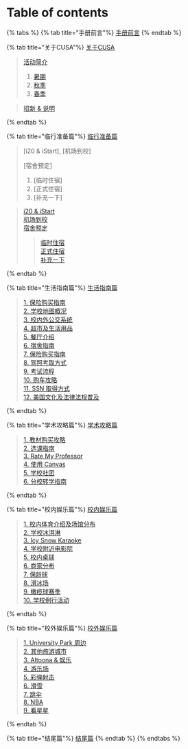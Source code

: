 # Table of contents

{% tabs %}
{% tab title="手册前言"%}
[手册前言](README.md)
{% endtab %}

{% tab title="关于CUSA"%}
[关于CUSA](about-cusa/README.md)

  > [活动简介]<br>
  >  1. [暑期]<br>
  >  2. [秋季]<br>
  >  3. [春季]

  > [招新 & 说明]

[活动简介]:(about-cusa/activity-info/README.md)
  [暑期]:(about-cusa/activity-info/summer.md)
  [秋季]:(about-cusa/activity-info/fall.md)
  [春季]:(about-cusa/activity-info/spring.md)
[招新 & 说明]:(about-cusa/recruitment-info/README.md)
{% endtab %}

{% tab title="临行准备篇"%}
[临行准备篇](before-coming.md)

> [i20 & iStart], [机场到校]
>
> [宿舍预定]<br>
  >  1. [临时住宿]<br>
  >  2. [正式住宿]<br>
  >  3. [补充一下]

> [i20 & iStart](before-coming.md/#i20-and-istart)<br>
> [机场到校](before-coming.md/#ji-chang-dao-xiao)<br>
> [宿舍预定](before-coming.md/#su-she-yu-ding)<br>
>> [临时住宿](before-coming.md/#lin-shi-zhu-su)<br>
>> [正式住宿](before-coming.md/#zheng-shi-zhu-su)<br>
>> [补充一下](before-coming.md/#bu-chong-yi-xia)

{% endtab %}

{% tab title="生活指南篇"%}
[生活指南篇](daily-guide.md)

> [1. 保险购买指南]<br>
> [2. 学校地图概况]<br>
> [3. 校内外公交系统]<br>
> [4. 超市及生活用品]<br>
> [5. 餐厅介绍]<br>
> [6. 宿舍指南]<br>
> [7. 保险购买指南]<br>
> [8. 驾照考取方式]<br>
> [9. 考试流程]<br>
> [10. 购车攻略]<br>
> [11. SSN 取得方式]<br>
> [12. 美国文化及法律法规普及]

[1. 保险购买指南]:(daily-guide.md/#bao-xian-gou-mai-zhi-nan)
[2. 学校地图概况]:(daily-guide.md/#xue-xiao-di-tu-gai-kuang)
[3. 校内外公交系统]:(daily-guide.md/#xiao-nei-wai-gong-jiao-xi-tong)
[4. 超市及生活用品]:(daily-guide.md/#chao-shi-ji-sheng-huo-yong-pin)
[5. 餐厅介绍]:(daily-guide.md/#can-ting-jie-shao)
[6. 宿舍指南]:(daily-guide.md/#su-she-zhi-nan)
[7. 保险购买指南]:(daily-guide.md/#bao-xian-gou-mai-zhi-nan-1)
[8. 驾照考取方式]:(daily-guide.md/#jia-zhao-kao-qu-fang-shi)
[9. 考试流程]:(daily-guide.md/#kao-shi-liu-cheng)
[10. 购车攻略]:(daily-guide.md/#gou-che-gong-lve)
[11. SSN 取得方式]:(daily-guide.md/#ssn-qu-de-fang-shi)
[12. 美国文化及法律法规普及]:(daily-guide.md/#mei-guo-wen-hua-ji-fa-lv-fa-gui-pu-ji)
{% endtab %}

{% tab title="学术攻略篇"%}
[学术攻略篇](study-guide.md)

> [1. 教材购买攻略]<br>
> [2. 选课指南]<br>
> [3. Rate My Professor]<br>
> [4. 使用 Canvas]<br>
> [5. 学校社团]<br>
> [6. 分校转学指南]

[1. 教材购买攻略]:(study-guide.md/#jiao-cai-gou-mai-gong-lve)
[2. 选课指南]:(study-guide.md/#xuan-ke-zhi-nan)
[3. Rate My Professor]:(study-guide.md/#rate-my-professor-wang-zhan-jie-shao)
[4. 使用 Canvas]:(study-guide.md/#canvas-ji-lionpath-shi-yong-jiao-cheng)
[5. 学校社团]:(study-guide.md/#xue-xiao-she-tuan-tui-jian)
[6. 分校转学指南]:(study-guide.md/#fen-xiao-zhuan-xue-zhi-nan)
{% endtab %}

{% tab title="校内娱乐篇"%}
[校内娱乐篇](on-campus-guide.md)

> [1. 校内体育介绍及场馆分布]<br>
> [2. 学校冰淇淋]<br>
> [3. Icy Snow Karaoke]<br>
> [4. 学校附近电影院]<br>
> [5. 校内桌球]<br>
> [6. 商家分布]<br>
> [7. 保龄球]<br>
> [8. 滑冰场]<br>
> [9. 橄榄球赛季]<br>
> [10. 学校例行活动]

[1. 校内体育介绍及场馆分布]:(on-campus-guide.md/#xiao-nei-ti-yu-jie-shao-ji-chang-guan-fen-bu)
[2. 学校冰淇淋]:(on-campus-guide.md/#xue-xiao-bing-qi-lin)
[3. Icy Snow Karaoke]:(on-campus-guide.md/#Ice-Snow-Karaoke)
[4. 学校附近电影院]:(on-campus-guide.md/#xue-xiao-fu-jin-dian-ying-yuan)
[5. 校内桌球]:(on-campus-guide.md/#xiao-nei-zhuo-qiu)
[6. 商家分布]:(on-campus-guide.md/#shang-jia-fen-bu)
[7. 保龄球]:(on-campus-guide.md/#bao-ling-qiu)
[8. 滑冰场]:(on-campus-guide.md/#hua-bing-chang)
[9. 橄榄球赛季]:(on-campus-guide.md/#gan-lan-qiu-sai-ji)
[10. 学校例行活动]:(on-campus-guide.md/#xue-xiao-li-xing-huo-dong)
{% endtab %}

{% tab title="校外娱乐篇"%}
[校外娱乐篇](off-campus-guide.md)

> [1. University Park 周边]<br>
> [2. 其他旅游城市]<br>
> [3. Altoona & 娱乐]<br>
> [4. 游乐场]<br>
> [5. 彩弹射击]<br>
> [6. 滑雪]<br>
> [7. 跳伞]<br>
> [8. NBA]<br>
> [9. 看星星]

[1. University Park 周边]:(off-campus-guide.md/#University-Park-zhou-bian)
[2. 其他旅游城市]:(off-campus-guide.md/#qi-ta-lv-you-cheng-shi)
[3. Altoona & 娱乐]:(off-campus-guide.md/#Altoona-&-yu-le)
[4. 游乐场]:(off-campus-guide.md/#you-le-chang)
[5. 彩弹射击]:(off-campus-guide.md/#cai-dan-she-ji)
[6. 滑雪]:(off-campus-guide.md/#hua-xue)
[7. 跳伞]:(off-campus-guide.md/#tiao-san)
[8. NBA]:(off-campus-guide.md/#NBA)
[9. 看星星]:(off-campus-guide.md/#kan-xing-xing)
{% endtab %}

{% tab title="结尾篇"%}
[结尾篇](final.md)
{% endtab %}
{% endtabs %}
